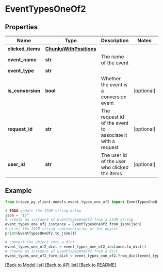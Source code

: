 # EventTypesOneOf2


## Properties

Name | Type | Description | Notes
------------ | ------------- | ------------- | -------------
**clicked_items** | [**ChunksWithPositions**](ChunksWithPositions.md) |  | 
**event_name** | **str** | The name of the event | 
**event_type** | **str** |  | 
**is_conversion** | **bool** | Whether the event is a conversion event | [optional] 
**request_id** | **str** | The request id of the event to associate it with a request | [optional] 
**user_id** | **str** | The user id of the user who clicked the items | [optional] 

## Example

```python
from trieve_py_client.models.event_types_one_of2 import EventTypesOneOf2

# TODO update the JSON string below
json = "{}"
# create an instance of EventTypesOneOf2 from a JSON string
event_types_one_of2_instance = EventTypesOneOf2.from_json(json)
# print the JSON string representation of the object
print(EventTypesOneOf2.to_json())

# convert the object into a dict
event_types_one_of2_dict = event_types_one_of2_instance.to_dict()
# create an instance of EventTypesOneOf2 from a dict
event_types_one_of2_form_dict = event_types_one_of2.from_dict(event_types_one_of2_dict)
```
[[Back to Model list]](../README.md#documentation-for-models) [[Back to API list]](../README.md#documentation-for-api-endpoints) [[Back to README]](../README.md)


